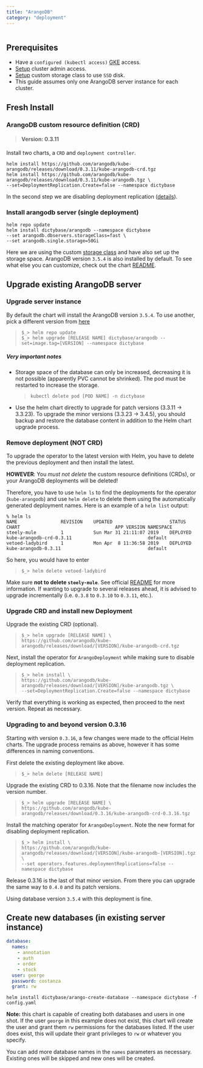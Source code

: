 ```yaml
---
title: "ArangoDB"
category: "deployment"
---
```


```toc

```

## Prerequisites

- Have a `configured (kubectl access)`
  [GKE](https://cloud.google.com/kubernetes-engine/) access.
- [Setup](/deployment/admin) cluster admin access.
- [Setup](/deployment/storageclass) custom storage class to use `SSD` disk.
- This guide assumes only one ArangoDB server instance for each cluster.

## Fresh Install

### ArangoDB custom resource definition (CRD)

> #### Version: 0.3.11

Install two charts, a `CRD` and `deployment controller`.

```shell
helm install https://github.com/arangodb/kube-arangodb/releases/download/0.3.11/kube-arangodb-crd.tgz
helm install https://github.com/arangodb/kube-arangodb/releases/download/0.3.11/kube-arangodb.tgz \
--set=DeploymentReplication.Create=false --namespace dictybase
```

In the second step we are disabling deployment replication ([details](https://github.com/arangodb/kube-arangodb/blob/0.3.11/docs/Manual/Deployment/Kubernetes/Helm.md)).

### Install arangodb server (single deployment)

```shell
helm repo update
helm install dictybase/arangodb --namespace dictybase
--set arangodb.dbservers.storageClass=fast \
--set arangodb.single.storage=50Gi
```

Here we are using the custom [storage class](/deployment/storageclass) and have also
set up the storage space. ArangoDB version `3.5.4` is also installed by
default. To see what else you can customize, check out the chart
[README](https://github.com/dictybase-docker/kubernetes-charts/tree/master/arangodb).

## Upgrade existing ArangoDB server

### Upgrade server instance

By default the chart will install the ArangoDB version `3.5.4`. To use another,
pick a different version from
[here](https://hub.docker.com/_/arangodb/?tab=tags)

> `$_> helm repo update`  
> `$_> helm upgrade [RELEASE NAME] dictybase/arangodb --set=image.tag=[VERSION] --namespace dictybase`

##### Very important notes

- Storage space of the database can only be increased, decreasing it is not
  possible (apparently PVC cannot be shrinked). The pod must be restarted to
  increase the storage.
  > `kubectl delete pod [POD NAME] -n dictybase`
- Use the helm chart directly to upgrade for patch versions (3.3.11 -> 3.3.23).
  To upgrade the minor versions (3.3.23 -> 3.4.5), you should backup and restore
  the database content in addition to the Helm chart upgrade process.

### Remove deployment (NOT CRD)

To upgrade the operator to the latest version with Helm, you have to
delete the previous deployment and then install the latest.

**HOWEVER**: You _must not delete_ the custom resource definitions (CRDs), or your
ArangoDB deployments will be deleted!

Therefore, you have to use `helm ls` to find the deployments for the
operator (`kube-arangodb`) and use `helm delete` to delete them using the
automatically generated deployment names. Here is an example of a `helm list` output:

```
% helm ls
NAME            	REVISION	UPDATED                 	STATUS  	CHART                               	APP VERSION	NAMESPACE
steely-mule     	1       	Sun Mar 31 21:11:07 2019	DEPLOYED	kube-arangodb-crd-0.3.11             	           	default
vetoed-ladybird 	1       	Mon Apr  8 11:36:58 2019	DEPLOYED	kube-arangodb-0.3.11                	           	default
```

So here, you would have to enter

> `$_> helm delete vetoed-ladybird`

Make sure **not to delete `steely-mule`**. See official
[README](https://github.com/arangodb/kube-arangodb/blob/master/README.md) for
more information. If wanting to upgrade to several releases ahead, it is
advised to upgrade incrementally (i.e. `0.3.8` to `0.3.10` to `0.3.11`, etc.).

### Upgrade CRD and install new Deployment

Upgrade the existing CRD (optional).

> `$_> helm upgrade [RELEASE NAME] \`  
>  `https://github.com/arangodb/kube-arangodb/releases/download/[VERSION]/kube-arangodb-crd.tgz`

Next, install the operator for `ArangoDeployment` while making sure to disable deployment replication.

> `$_> helm install \`  
>  `https://github.com/arangodb/kube-arangodb/releases/download/[VERSION]/kube-arangodb.tgz \`  
>  `--set=DeploymentReplication.Create=false --namespace dictybase`

Verify that everything is working as expected, then proceed to the next version.
Repeat as necessary.

### Upgrading to and beyond version 0.3.16

Starting with version `0.3.16`, a few changes were made to the official Helm charts. The upgrade
process remains as above, however it has some differences in naming conventions.

First delete the existing deployment like above.

> `$_> helm delete [RELEASE NAME]`

Upgrade the existing CRD to 0.3.16. Note that the filename now includes the version number.

> `$_> helm upgrade [RELEASE NAME] \`  
>  `https://github.com/arangodb/kube-arangodb/releases/download/0.3.16/kube-arangodb-crd-0.3.16.tgz`

Install the matching operator for `ArangoDeployment`. Note the new format for disabling deployment replication.

> `$_> helm install \`  
>  `https://github.com/arangodb/kube-arangodb/releases/download/[VERSION]/kube-arangodb-[VERSION].tgz \`  
>  `--set operators.features.deploymentReplications=false --namespace dictybase`

Release 0.3.16 is the last of that minor version. From there you can upgrade the same way to `0.4.0` and its
patch versions.

Using database version `3.5.4` with this deployment is fine.

## Create new databases (in existing server instance)

```yaml
database:
  names:
    - annotation
    - auth
    - order
    - stock
  user: george
  password: costanza
  grant: rw
```

```shell
helm install dictybase/arango-create-database --namespace dictybase -f config.yaml
```

**Note:** this chart is capable of creating both databases and users in one shot.
If the user `george` in this example does not exist, this chart will create the
user and grant them `rw` permissions for the databases listed. If the user does
exist, this will update their grant privileges to `rw` or whatever you specify.

You can add more database names in the `names` parameters as necessary. Existing
ones will be skipped and new ones will be created.
